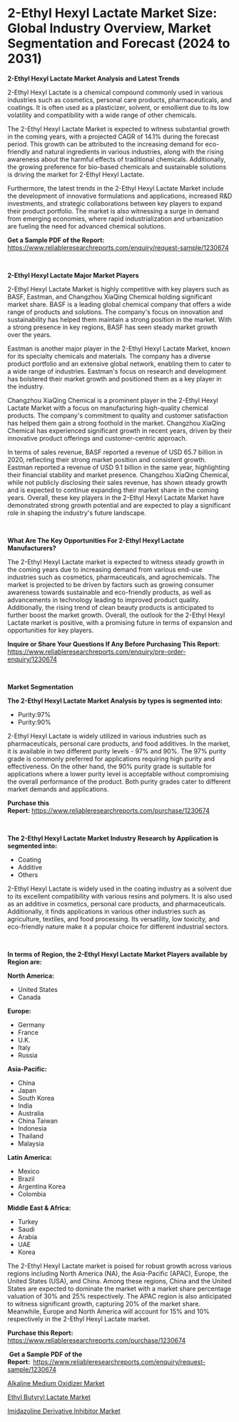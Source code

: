 <p><h1>2-Ethyl Hexyl Lactate Market Size: Global Industry Overview, Market Segmentation and Forecast (2024 to 2031)</h1></p><p><strong>2-Ethyl Hexyl Lactate Market Analysis and Latest Trends</strong></p>
<p><p>2-Ethyl Hexyl Lactate is a chemical compound commonly used in various industries such as cosmetics, personal care products, pharmaceuticals, and coatings. It is often used as a plasticizer, solvent, or emollient due to its low volatility and compatibility with a wide range of other chemicals.</p><p>The 2-Ethyl Hexyl Lactate Market is expected to witness substantial growth in the coming years, with a projected CAGR of 14.1% during the forecast period. This growth can be attributed to the increasing demand for eco-friendly and natural ingredients in various industries, along with the rising awareness about the harmful effects of traditional chemicals. Additionally, the growing preference for bio-based chemicals and sustainable solutions is driving the market for 2-Ethyl Hexyl Lactate.</p><p>Furthermore, the latest trends in the 2-Ethyl Hexyl Lactate Market include the development of innovative formulations and applications, increased R&D investments, and strategic collaborations between key players to expand their product portfolio. The market is also witnessing a surge in demand from emerging economies, where rapid industrialization and urbanization are fueling the need for advanced chemical solutions.</p></p>
<p><strong>Get a Sample PDF of the Report:&nbsp;</strong> <a href="https://www.reliableresearchreports.com/enquiry/request-sample/1230674">https://www.reliableresearchreports.com/enquiry/request-sample/1230674</a></p>
<p>&nbsp;</p>
<p><strong>2-Ethyl Hexyl Lactate Major Market Players</strong></p>
<p><p>2-Ethyl Hexyl Lactate Market is highly competitive with key players such as BASF, Eastman, and Changzhou XiaQing Chemical holding significant market share. BASF is a leading global chemical company that offers a wide range of products and solutions. The company's focus on innovation and sustainability has helped them maintain a strong position in the market. With a strong presence in key regions, BASF has seen steady market growth over the years.</p><p>Eastman is another major player in the 2-Ethyl Hexyl Lactate Market, known for its specialty chemicals and materials. The company has a diverse product portfolio and an extensive global network, enabling them to cater to a wide range of industries. Eastman's focus on research and development has bolstered their market growth and positioned them as a key player in the industry.</p><p>Changzhou XiaQing Chemical is a prominent player in the 2-Ethyl Hexyl Lactate Market with a focus on manufacturing high-quality chemical products. The company's commitment to quality and customer satisfaction has helped them gain a strong foothold in the market. Changzhou XiaQing Chemical has experienced significant growth in recent years, driven by their innovative product offerings and customer-centric approach.</p><p>In terms of sales revenue, BASF reported a revenue of USD 65.7 billion in 2020, reflecting their strong market position and consistent growth. Eastman reported a revenue of USD 9.1 billion in the same year, highlighting their financial stability and market presence. Changzhou XiaQing Chemical, while not publicly disclosing their sales revenue, has shown steady growth and is expected to continue expanding their market share in the coming years. Overall, these key players in the 2-Ethyl Hexyl Lactate Market have demonstrated strong growth potential and are expected to play a significant role in shaping the industry's future landscape.</p></p>
<p>&nbsp;</p>
<p><strong>What Are The Key Opportunities For 2-Ethyl Hexyl Lactate Manufacturers?</strong></p>
<p><p>The 2-Ethyl Hexyl Lactate market is expected to witness steady growth in the coming years due to increasing demand from various end-use industries such as cosmetics, pharmaceuticals, and agrochemicals. The market is projected to be driven by factors such as growing consumer awareness towards sustainable and eco-friendly products, as well as advancements in technology leading to improved product quality. Additionally, the rising trend of clean beauty products is anticipated to further boost the market growth. Overall, the outlook for the 2-Ethyl Hexyl Lactate market is positive, with a promising future in terms of expansion and opportunities for key players.</p></p>
<p><strong>Inquire or Share Your Questions If Any Before Purchasing This Report:</strong> <a href="https://www.reliableresearchreports.com/enquiry/pre-order-enquiry/1230674">https://www.reliableresearchreports.com/enquiry/pre-order-enquiry/1230674</a></p>
<p>&nbsp;</p>
<p><strong>Market Segmentation</strong></p>
<p><strong>The 2-Ethyl Hexyl Lactate Market Analysis by types is segmented into:</strong></p>
<p><ul><li>Purity:97%</li><li>Purity:90%</li></ul></p>
<p><p>2-Ethyl Hexyl Lactate is widely utilized in various industries such as pharmaceuticals, personal care products, and food additives. In the market, it is available in two different purity levels - 97% and 90%. The 97% purity grade is commonly preferred for applications requiring high purity and effectiveness. On the other hand, the 90% purity grade is suitable for applications where a lower purity level is acceptable without compromising the overall performance of the product. Both purity grades cater to different market demands and applications.</p></p>
<p><strong>Purchase this Report:&nbsp;</strong><a href="https://www.reliableresearchreports.com/purchase/1230674">https://www.reliableresearchreports.com/purchase/1230674</a></p>
<p>&nbsp;</p>
<p><strong>The 2-Ethyl Hexyl Lactate Market Industry Research by Application is segmented into:</strong></p>
<p><ul><li>Coating</li><li>Additive</li><li>Others</li></ul></p>
<p><p>2-Ethyl Hexyl Lactate is widely used in the coating industry as a solvent due to its excellent compatibility with various resins and polymers. It is also used as an additive in cosmetics, personal care products, and pharmaceuticals. Additionally, it finds applications in various other industries such as agriculture, textiles, and food processing. Its versatility, low toxicity, and eco-friendly nature make it a popular choice for different industrial sectors.</p></p>
<p>&nbsp;</p>
<p><strong>In terms of Region, the 2-Ethyl Hexyl Lactate Market Players available by Region are:</strong></p>
<p>
    <p> <strong> North America: </strong>
        <ul>
            <li>United States</li>
            <li>Canada</li>
        </ul>
        </p> 
    <p> <strong> Europe: </strong>
        <ul>
            <li>Germany</li>
            <li>France</li>
            <li>U.K.</li>
            <li>Italy</li>
            <li>Russia</li>
        </ul>
        </p> 
    <p> <strong> Asia-Pacific: </strong>
        <ul>
            <li>China</li>
            <li>Japan</li>
            <li>South Korea</li>
            <li>India</li>
            <li>Australia</li>
            <li>China Taiwan</li>
            <li>Indonesia</li>
            <li>Thailand</li>
            <li>Malaysia</li>
        </ul>
        </p> 
    <p> <strong> Latin America: </strong>
        <ul>
            <li>Mexico</li>
            <li>Brazil</li>
            <li>Argentina Korea</li>
            <li>Colombia</li>
        </ul>
        </p> 
    <p> <strong> Middle East & Africa: </strong>
        <ul>
            <li>Turkey</li>
            <li>Saudi</li>
            <li>Arabia</li>
            <li>UAE</li>
            <li>Korea</li>
        </ul>
    </p>
    </p>
<p><p>The 2-Ethyl Hexyl Lactate market is poised for robust growth across various regions including North America (NA), the Asia-Pacific (APAC), Europe, the United States (USA), and China. Among these regions, China and the United States are expected to dominate the market with a market share percentage valuation of 30% and 25% respectively. The APAC region is also anticipated to witness significant growth, capturing 20% of the market share. Meanwhile, Europe and North America will account for 15% and 10% respectively in the 2-Ethyl Hexyl Lactate market.</p></p>
<p><strong>Purchase this Report: </strong><a href="https://www.reliableresearchreports.com/purchase/1230674">https://www.reliableresearchreports.com/purchase/1230674</a></p>
<p>&nbsp;<strong>Get a Sample PDF of the Report:&nbsp;&nbsp;</strong><a href="https://www.reliableresearchreports.com/enquiry/request-sample/1230674">https://www.reliableresearchreports.com/enquiry/request-sample/1230674</a></p>
<p><strong></strong></p>
<p><p><a href="https://github.com/eeaveuhhh/Market-Research-Report-List-1/blob/main/alkaline-medium-oxidizer-market.md">Alkaline Medium Oxidizer Market</a></p><p><a href="https://github.com/Angelnienowdseej3e45z3p8c/Market-Research-Report-List-1/blob/main/ethyl-butyryl-lactate-market.md">Ethyl Butyryl Lactate Market</a></p><p><a href="https://github.com/brentleyjimmiealvaradoz4l1rea/Market-Research-Report-List-1/blob/main/imidazoline-derivative-inhibitor-market.md">Imidazoline Derivative Inhibitor Market</a></p></p>